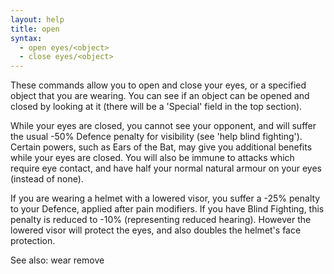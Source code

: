 ```yaml
---
layout: help
title: open
syntax:
  - open eyes/<object>
  - close eyes/<object>
---
```


These commands allow you to open and close your eyes, or a specified object 
that you are wearing.  You can see if an object can be opened and closed by 
looking at it (there will be a 'Special' field in the top section).

While your eyes are closed, you cannot see your opponent, and will suffer the 
usual -50% Defence penalty for visibility (see 'help blind fighting').  Certain
powers, such as Ears of the Bat, may give you additional benefits while your 
eyes are closed.  You will also be immune to attacks which require eye contact,
and have half your normal natural armour on your eyes (instead of none).

If you are wearing a helmet with a lowered visor, you suffer a -25% penalty to 
your Defence, applied after pain modifiers.  If you have Blind Fighting, this 
penalty is reduced to -10% (representing reduced hearing).  However the lowered
visor will protect the eyes, and also doubles the helmet's face protection.

See also: wear remove
